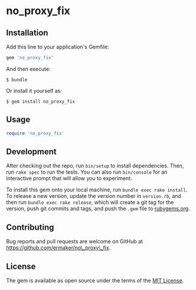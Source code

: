 # no\_proxy\_fix


## Installation

Add this line to your application's Gemfile:

```ruby
gem 'no_proxy_fix'
```

And then execute:

    $ bundle

Or install it yourself as:

    $ gem install no_proxy_fix

## Usage

```ruby
require 'no_proxy_fix'
```

## Development

After checking out the repo, run `bin/setup` to install dependencies. Then, run `rake spec` to run the tests. You can also run `bin/console` for an interactive prompt that will allow you to experiment.

To install this gem onto your local machine, run `bundle exec rake install`. To release a new version, update the version number in `version.rb`, and then run `bundle exec rake release`, which will create a git tag for the version, push git commits and tags, and push the `.gem` file to [rubygems.org](https://rubygems.org).

## Contributing

Bug reports and pull requests are welcome on GitHub at https://github.com/ermaker/no\_proxy\_fix.


## License

The gem is available as open source under the terms of the [MIT License](http://opensource.org/licenses/MIT).

